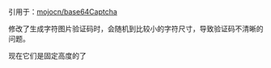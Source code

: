 引用于：[mojocn/base64Captcha](https://github.com/mojocn/base64Captcha)

修改了生成字符图片验证码时，会随机到比较小的字符尺寸，导致验证码不清晰的问题。

现在它们是固定高度的了


